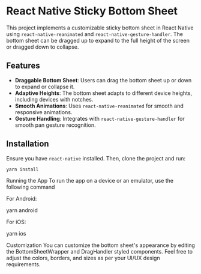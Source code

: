 # React Native Sticky Bottom Sheet

This project implements a customizable sticky bottom sheet in React Native using `react-native-reanimated` and `react-native-gesture-handler`. The bottom sheet can be dragged up to expand to the full height of the screen or dragged down to collapse.

## Features

- **Draggable Bottom Sheet**: Users can drag the bottom sheet up or down to expand or collapse it.
- **Adaptive Heights**: The bottom sheet adapts to different device heights, including devices with notches.
- **Smooth Animations**: Uses `react-native-reanimated` for smooth and responsive animations.
- **Gesture Handling**: Integrates with `react-native-gesture-handler` for smooth pan gesture recognition.

## Installation

Ensure you have `react-native` installed. Then, clone the project and run:

```bash
yarn install

```

Running the App
To run the app on a device or an emulator, use the following command

For Android:

yarn android

For iOS:

yarn ios

Customization
You can customize the bottom sheet's appearance by editing the BottomSheetWrapper and DragHandler styled components. Feel free to adjust the colors, borders, and sizes as per your UI/UX design requirements.
